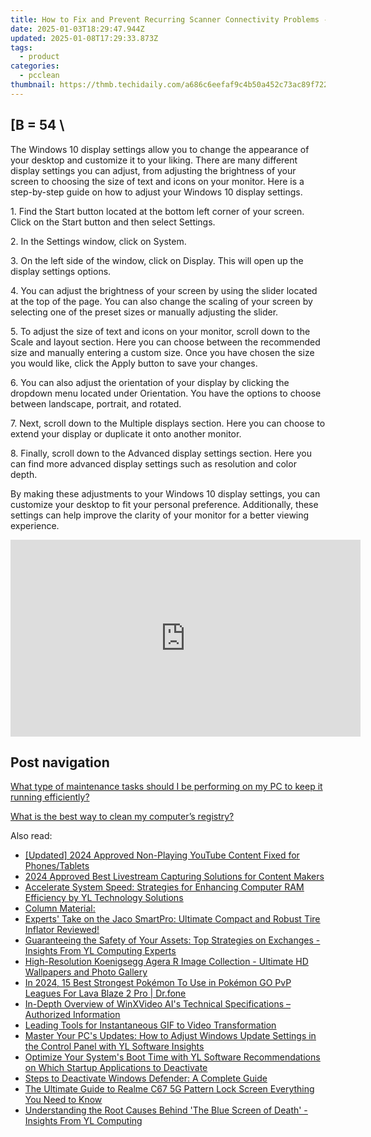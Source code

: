 ```yaml
---
title: How to Fix and Prevent Recurring Scanner Connectivity Problems - Expert Advice by YL Software
date: 2025-01-03T18:29:47.944Z
updated: 2025-01-08T17:29:33.873Z
tags:
  - product
categories:
  - pcclean
thumbnail: https://thmb.techidaily.com/a686c6eefaf9c4b50a452c73ac89f7229b66217691cf20f6f81f6b08cd386aeb.jpg
---
```


## \[B = 54 \

The Windows 10 display settings allow you to change the appearance of your desktop and customize it to your liking. There are many different display settings you can adjust, from adjusting the brightness of your screen to choosing the size of text and icons on your monitor. Here is a step-by-step guide on how to adjust your Windows 10 display settings. 

1\. Find the Start button located at the bottom left corner of your screen. Click on the Start button and then select Settings.

2\. In the Settings window, click on System.

3\. On the left side of the window, click on Display. This will open up the display settings options. 

4\. You can adjust the brightness of your screen by using the slider located at the top of the page. You can also change the scaling of your screen by selecting one of the preset sizes or manually adjusting the slider.

5\. To adjust the size of text and icons on your monitor, scroll down to the Scale and layout section. Here you can choose between the recommended size and manually entering a custom size. Once you have chosen the size you would like, click the Apply button to save your changes.

6\. You can also adjust the orientation of your display by clicking the dropdown menu located under Orientation. You have the options to choose between landscape, portrait, and rotated.

7\. Next, scroll down to the Multiple displays section. Here you can choose to extend your display or duplicate it onto another monitor.

8\. Finally, scroll down to the Advanced display settings section. Here you can find more advanced display settings such as resolution and color depth. 

By making these adjustments to your Windows 10 display settings, you can customize your desktop to fit your personal preference. Additionally, these settings can help improve the clarity of your monitor for a better viewing experience.

<!-- affiliate ads begin -->
<iframe width="560" height="315" src="https://www.youtube.com/embed/qv4Qm7kpeMs?si=9fv5SOS5a2DvixTK" title="YouTube video player" frameborder="0" allow="accelerometer; autoplay; clipboard-write; encrypted-media; gyroscope; picture-in-picture; web-share" referrerpolicy="strict-origin-when-cross-origin" allowfullscreen></iframe>
<!-- affiliate ads end -->

## Post navigation

[What type of maintenance tasks should I be performing on my PC to keep it running efficiently?](https://tools.techidaily.com/pcclean/products/)

[What is the best way to clean my computer’s registry?](https://tools.techidaily.com/pcclean/products/)

<ins class="adsbygoogle"
     style="display:block"
     data-ad-format="autorelaxed"
     data-ad-client="ca-pub-7571918770474297"
     data-ad-slot="1223367746"></ins>

<ins class="adsbygoogle"
     style="display:block"
     data-ad-client="ca-pub-7571918770474297"
     data-ad-slot="8358498916"
     data-ad-format="auto"
     data-full-width-responsive="true"></ins>

<span class="atpl-alsoreadstyle">Also read:</span>
<div><ul>
<li><a href="https://facebook-videos.techidaily.com/updated-2024-approved-non-playing-youtube-content-fixed-for-phonestablets/"><u>[Updated] 2024 Approved Non-Playing YouTube Content Fixed for Phones/Tablets</u></a></li>
<li><a href="https://youtube-webster.techidaily.com/approved-best-livestream-capturing-solutions-for-content-makers/"><u>2024 Approved Best Livestream Capturing Solutions for Content Makers</u></a></li>
<li><a href="https://win-hot.techidaily.com/accelerate-system-speed-strategies-for-enhancing-computer-ram-efficiency-by-yl-technology-solutions/"><u>Accelerate System Speed: Strategies for Enhancing Computer RAM Efficiency by YL Technology Solutions</u></a></li>
<li><a href="https://technical-tips.techidaily.com/column-material/"><u>Column Material:</u></a></li>
<li><a href="https://buynow-tips.techidaily.com/1723085296736-experts-take-on-the-jaco-smartpro-ultimate-compact-and-robust-tire-inflator-reviewed/"><u>Experts' Take on the Jaco SmartPro: Ultimate Compact and Robust Tire Inflator Reviewed!</u></a></li>
<li><a href="https://win-hot.techidaily.com/guaranteeing-the-safety-of-your-assets-top-strategies-on-exchanges-insights-from-yl-computing-experts/"><u>Guaranteeing the Safety of Your Assets: Top Strategies on Exchanges - Insights From YL Computing Experts</u></a></li>
<li><a href="https://win-hot.techidaily.com/high-resolution-koenigsegg-agera-r-image-collection-ultimate-hd-wallpapers-and-photo-gallery/"><u>High-Resolution Koenigsegg Agera R Image Collection - Ultimate HD Wallpapers and Photo Gallery</u></a></li>
<li><a href="https://android-pokemon-go.techidaily.com/in-2024-15-best-strongest-pokemon-to-use-in-pokemon-go-pvp-leagues-for-lava-blaze-2-pro-drfone-by-drfone-virtual-android/"><u>In 2024, 15 Best Strongest Pokémon To Use in Pokémon GO PvP Leagues For Lava Blaze 2 Pro | Dr.fone</u></a></li>
<li><a href="https://some-approaches.techidaily.com/in-depth-overview-of-winxvideo-ais-technical-specifications-authorized-information/"><u>In-Depth Overview of WinXVideo AI's Technical Specifications – Authorized Information</u></a></li>
<li><a href="https://fox-access.techidaily.com/leading-tools-for-instantaneous-gif-to-video-transformation/"><u>Leading Tools for Instantaneous GIF to Video Transformation</u></a></li>
<li><a href="https://win-hot.techidaily.com/master-your-pcs-updates-how-to-adjust-windows-update-settings-in-the-control-panel-with-yl-software-insights/"><u>Master Your PC's Updates: How to Adjust Windows Update Settings in the Control Panel with YL Software Insights</u></a></li>
<li><a href="https://win-hot.techidaily.com/optimize-your-systems-boot-time-with-yl-software-recommendations-on-which-startup-applications-to-deactivate/"><u>Optimize Your System's Boot Time with YL Software Recommendations on Which Startup Applications to Deactivate</u></a></li>
<li><a href="https://win-hot.techidaily.com/steps-to-deactivate-windows-defender-a-complete-guide/"><u>Steps to Deactivate Windows Defender: A Complete Guide</u></a></li>
<li><a href="https://easy-unlock-android.techidaily.com/the-ultimate-guide-to-realme-c67-5g-pattern-lock-screen-everything-you-need-to-know-by-drfone-android/"><u>The Ultimate Guide to Realme C67 5G Pattern Lock Screen Everything You Need to Know</u></a></li>
<li><a href="https://win-hot.techidaily.com/understanding-the-root-causes-behind-the-blue-screen-of-death-insights-from-yl-computing/"><u>Understanding the Root Causes Behind 'The Blue Screen of Death' - Insights From YL Computing</u></a></li>
</ul></div>

